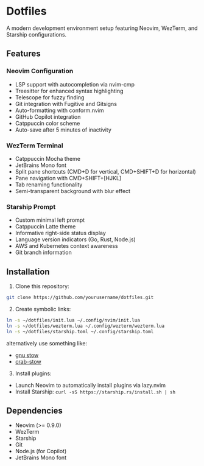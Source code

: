 # Dotfiles

A modern development environment setup featuring Neovim, WezTerm, and Starship configurations.

## Features

### Neovim Configuration
- LSP support with autocompletion via nvim-cmp
- Treesitter for enhanced syntax highlighting
- Telescope for fuzzy finding
- Git integration with Fugitive and Gitsigns
- Auto-formatting with conform.nvim
- GitHub Copilot integration
- Catppuccin color scheme
- Auto-save after 5 minutes of inactivity

### WezTerm Terminal
- Catppuccin Mocha theme
- JetBrains Mono font
- Split pane shortcuts (CMD+D for vertical, CMD+SHIFT+D for horizontal)
- Pane navigation with CMD+SHIFT+[HJKL]
- Tab renaming functionality
- Semi-transparent background with blur effect

### Starship Prompt
- Custom minimal left prompt
- Catppuccin Latte theme
- Informative right-side status display
- Language version indicators (Go, Rust, Node.js)
- AWS and Kubernetes context awareness
- Git branch information

## Installation

1. Clone this repository:
```bash
git clone https://github.com/yourusername/dotfiles.git
```

2. Create symbolic links:
```bash
ln -s ~/dotfiles/init.lua ~/.config/nvim/init.lua
ln -s ~/dotfiles/wezterm.lua ~/.config/wezterm/wezterm.lua
ln -s ~/dotfiles/starship.toml ~/.config/starship.toml
```
alternatively use something like:
- [gnu stow](https://www.gnu.org/software/stow/)
- [crab-stow](https://github.com/nicolas-moon/crab-stow)


3. Install plugins:
- Launch Neovim to automatically install plugins via lazy.nvim
- Install Starship: `curl -sS https://starship.rs/install.sh | sh`

## Dependencies

- Neovim (>= 0.9.0)
- WezTerm
- Starship
- Git
- Node.js (for Copilot)
- JetBrains Mono font
